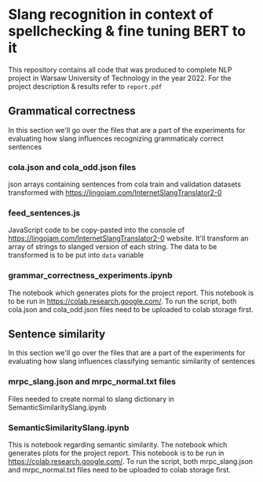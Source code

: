 # Slang recognition in context of spellchecking & fine tuning BERT to it

This repository contains all code that was produced to complete NLP project in Warsaw University of Technology in the year 2022. For the project description & results refer to `report.pdf`

## Grammatical correctness
In this section we'll go over the files that are a part of the experiments for evaluating how slang influences recognizing grammaticaly correct sentences
### cola.json and cola_odd.json files
json arrays containing sentences from cola train and validation datasets transformed with https://lingojam.com/InternetSlangTranslator2-0
### feed_sentences.js
JavaScript code to be copy-pasted into the console of https://lingojam.com/InternetSlangTranslator2-0 website. It'll transform an array of strings to slanged version of each string. The data to be transformed is to be put into `data` variable
### grammar_correctness_experiments.ipynb
The notebook which generates plots for the project report. This notebook is to be run in https://colab.research.google.com/. To run the script, both cola.json and cola_odd.json files need to be uploaded to colab storage first.

## Sentence similarity
In this section we'll go over the files that are a part of the experiments for evaluating how slang influences classifying semantic similarity of sentences
### mrpc_slang.json and mrpc_normal.txt files
Files needed to create normal to slang dictionary in SemanticSimilaritySlang.ipynb
### SemanticSimilaritySlang.ipynb
This is notebook regarding semantic similarity. The notebook which generates plots for the project report. This notebook is to be run in https://colab.research.google.com/. To run the script, both mrpc_slang.json and mrpc_normal.txt files need to be uploaded to colab storage first.
